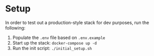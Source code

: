 # Setup
In order to test out a production-style stack for dev purposes, run the following: 
1. Populate the `.env` file based on `.env.example`
2. Start up the stack: `docker-compose up -d`
3. Run the init script: `./initial_setup.sh`